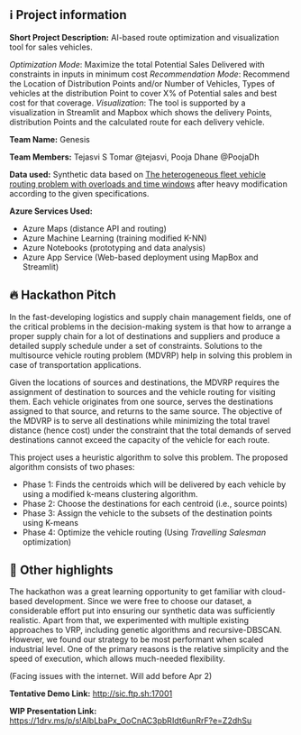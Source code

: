 ## ℹ️ Project information

**Short Project Description:** AI-based route optimization and visualization tool for sales vehicles.

 _Optimization Mode_: Maximize the total Potential Sales Delivered with constraints in inputs in minimum cost
_Recommendation Mode_: Recommend the Location of Distribution Points and/or Number of Vehicles, Types of vehicles at the distribution Point to cover X% of Potential sales and best cost for that coverage.
_Visualization_: The tool is supported by a visualization in Streamlit and Mapbox which shows the delivery Points, distribution Points and the calculated route for each delivery vehicle.

**Team Name:** Genesis

**Team Members:** Tejasvi S Tomar @tejasvi, Pooja Dhane @PoojaDh

**Data used:** Synthetic data based on [The heterogeneous fleet vehicle routing problem with overloads and time windows]( https://www.sciencedirect.com/science/article/pii/S0925527313000388) after heavy modification according to the given specifications.

**Azure Services Used:**
* Azure Maps (distance API and routing)
* Azure Machine Learning (training modified K-NN)
* Azure Notebooks (prototyping and data analysis)
* Azure App Service (Web-based deployment using MapBox and Streamlit)


## 🔥 Hackathon Pitch

In the fast-developing logistics and supply chain management fields, one of the critical problems in the decision-making system is that how to arrange a proper supply chain for a lot of destinations and suppliers and produce a detailed supply schedule under a set of constraints. Solutions to the multisource vehicle routing problem (MDVRP) help in solving this problem in case of transportation applications.

Given the locations of sources and destinations, the MDVRP requires the assignment of destination to sources and the vehicle routing for visiting them. Each vehicle originates from one source, serves the destinations assigned to that source, and returns to the same source. The objective of the MDVRP is to serve all destinations while minimizing the total travel distance (hence cost) under the constraint that the total demands of served destinations cannot exceed the capacity of the vehicle for each route.

This project uses a heuristic algorithm to solve this problem. The proposed algorithm consists of two phases:

* Phase 1: Finds the centroids which will be delivered by each vehicle by using a modified k-means clustering algorithm.
* Phase 2: Choose the destinations for each centroid (i.e., source points)
* Phase 3: Assign the vehicle to the subsets of the destination points using K-means
* Phase 4: Optimize the vehicle routing (Using _Travelling Salesman_ optimization)

## 🔦 Other highlights

The hackathon was a great learning opportunity to get familiar with cloud-based development. Since we were free to choose our dataset, a considerable effort put into ensuring our synthetic data was sufficiently realistic. Apart from that, we experimented with multiple existing approaches to VRP, including genetic algorithms and recursive-DBSCAN. However, we found our strategy to be most performant when scaled industrial level. One of the primary reasons is the relative simplicity and the speed of execution, which allows much-needed flexibility. 

(Facing issues with the internet. Will add before Apr 2)

**Tentative Demo Link:** http://sic.ftp.sh:17001

**WIP Presentation Link:** https://1drv.ms/p/s!AlbLbaPx_OoCnAC3pbRIdt6unRrF?e=Z2dhSu
